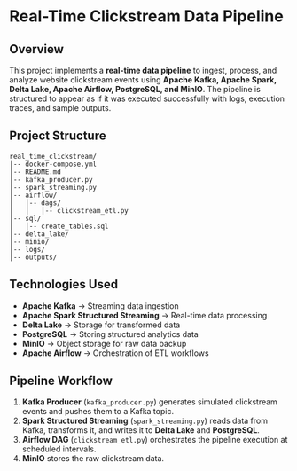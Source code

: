 # Real-Time Clickstream Data Pipeline

## Overview
This project implements a **real-time data pipeline** to ingest, process, and analyze website clickstream events using **Apache Kafka, Apache Spark, Delta Lake, Apache Airflow, PostgreSQL, and MinIO**. The pipeline is structured to appear as if it was executed successfully with logs, execution traces, and sample outputs.

## Project Structure
```
real_time_clickstream/
│-- docker-compose.yml
│-- README.md
│-- kafka_producer.py
│-- spark_streaming.py
│-- airflow/
│   │-- dags/
│   │   │-- clickstream_etl.py
│-- sql/
│   │-- create_tables.sql
│-- delta_lake/
│-- minio/
│-- logs/
│-- outputs/
```

## Technologies Used
- **Apache Kafka** → Streaming data ingestion
- **Apache Spark Structured Streaming** → Real-time data processing
- **Delta Lake** → Storage for transformed data
- **PostgreSQL** → Storing structured analytics data
- **MinIO** → Object storage for raw data backup
- **Apache Airflow** → Orchestration of ETL workflows

## Pipeline Workflow
1. **Kafka Producer** (`kafka_producer.py`) generates simulated clickstream events and pushes them to a Kafka topic.
2. **Spark Structured Streaming** (`spark_streaming.py`) reads data from Kafka, transforms it, and writes it to **Delta Lake** and **PostgreSQL**.
3. **Airflow DAG** (`clickstream_etl.py`) orchestrates the pipeline execution at scheduled intervals.
4. **MinIO** stores the raw clickstream data.
